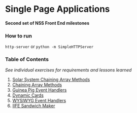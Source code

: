 # Single Page Applications
#### Second set of NSS Front End milestones

### How to run

`http-server` or `python -m SimpleHTTPServer`

### Table of Contents

*See individual exercises for requirements and lessons learned*

1. [Solar System Chaining Array Methods](https://github.com/complikatyed/single-page-applications/blob/master/solarChains/requirements.md)  
2. [Chaining Array Methods](https://github.com/complikatyed/single-page-applications/blob/master/chainingArrays/requirements.md)  
3. [Guinea Pig Event Handlers](https://github.com/complikatyed/single-page-applications/blob/master/guineaPig/requirements.md)  
4. [Dynamic Cards](https://github.com/complikatyed/single-page-applications/blob/master/dynamicCards/requirements.md)
5. [WYSIWYG Event Handlers](https://github.com/complikatyed/single-page-applications/blob/master/wysiwyg/requirements.md)  
6. [IIFE Sandwich Maker](https://github.com/complikatyed/single-page-applications/blob/master/sandwich/requirements.md)  
